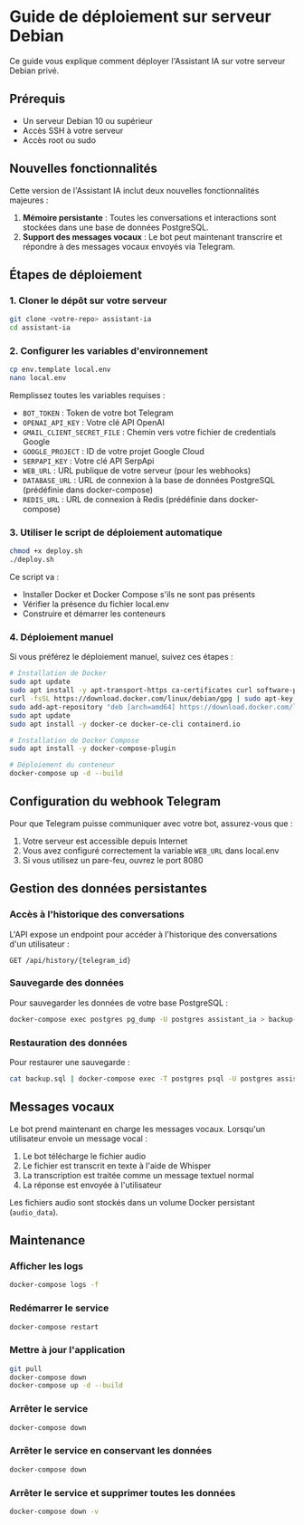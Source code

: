# Guide de déploiement sur serveur Debian

Ce guide vous explique comment déployer l'Assistant IA sur votre serveur Debian privé.

## Prérequis

- Un serveur Debian 10 ou supérieur
- Accès SSH à votre serveur
- Accès root ou sudo

## Nouvelles fonctionnalités

Cette version de l'Assistant IA inclut deux nouvelles fonctionnalités majeures :

1. **Mémoire persistante** : Toutes les conversations et interactions sont stockées dans une base de données PostgreSQL.
2. **Support des messages vocaux** : Le bot peut maintenant transcrire et répondre à des messages vocaux envoyés via Telegram.

## Étapes de déploiement

### 1. Cloner le dépôt sur votre serveur

```bash
git clone <votre-repo> assistant-ia
cd assistant-ia
```

### 2. Configurer les variables d'environnement

```bash
cp env.template local.env
nano local.env
```

Remplissez toutes les variables requises :
- `BOT_TOKEN` : Token de votre bot Telegram
- `OPENAI_API_KEY` : Votre clé API OpenAI
- `GMAIL_CLIENT_SECRET_FILE` : Chemin vers votre fichier de credentials Google
- `GOOGLE_PROJECT` : ID de votre projet Google Cloud
- `SERPAPI_KEY` : Votre clé API SerpApi
- `WEB_URL` : URL publique de votre serveur (pour les webhooks)
- `DATABASE_URL` : URL de connexion à la base de données PostgreSQL (prédéfinie dans docker-compose)
- `REDIS_URL` : URL de connexion à Redis (prédéfinie dans docker-compose)

### 3. Utiliser le script de déploiement automatique

```bash
chmod +x deploy.sh
./deploy.sh
```

Ce script va :
- Installer Docker et Docker Compose s'ils ne sont pas présents
- Vérifier la présence du fichier local.env
- Construire et démarrer les conteneurs

### 4. Déploiement manuel

Si vous préférez le déploiement manuel, suivez ces étapes :

```bash
# Installation de Docker
sudo apt update
sudo apt install -y apt-transport-https ca-certificates curl software-properties-common
curl -fsSL https://download.docker.com/linux/debian/gpg | sudo apt-key add -
sudo add-apt-repository "deb [arch=amd64] https://download.docker.com/linux/debian $(lsb_release -cs) stable"
sudo apt update
sudo apt install -y docker-ce docker-ce-cli containerd.io

# Installation de Docker Compose
sudo apt install -y docker-compose-plugin

# Déploiement du conteneur
docker-compose up -d --build
```

## Configuration du webhook Telegram

Pour que Telegram puisse communiquer avec votre bot, assurez-vous que :

1. Votre serveur est accessible depuis Internet
2. Vous avez configuré correctement la variable `WEB_URL` dans local.env
3. Si vous utilisez un pare-feu, ouvrez le port 8080

## Gestion des données persistantes

### Accès à l'historique des conversations

L'API expose un endpoint pour accéder à l'historique des conversations d'un utilisateur :

```
GET /api/history/{telegram_id}
```

### Sauvegarde des données

Pour sauvegarder les données de votre base PostgreSQL :

```bash
docker-compose exec postgres pg_dump -U postgres assistant_ia > backup-$(date +%Y%m%d).sql
```

### Restauration des données

Pour restaurer une sauvegarde :

```bash
cat backup.sql | docker-compose exec -T postgres psql -U postgres assistant_ia
```

## Messages vocaux

Le bot prend maintenant en charge les messages vocaux. Lorsqu'un utilisateur envoie un message vocal :

1. Le bot télécharge le fichier audio
2. Le fichier est transcrit en texte à l'aide de Whisper
3. La transcription est traitée comme un message textuel normal
4. La réponse est envoyée à l'utilisateur

Les fichiers audio sont stockés dans un volume Docker persistant (`audio_data`).

## Maintenance

### Afficher les logs

```bash
docker-compose logs -f
```

### Redémarrer le service

```bash
docker-compose restart
```

### Mettre à jour l'application

```bash
git pull
docker-compose down
docker-compose up -d --build
```

### Arrêter le service

```bash
docker-compose down
```

### Arrêter le service en conservant les données

```bash
docker-compose down
```

### Arrêter le service et supprimer toutes les données

```bash
docker-compose down -v
``` 